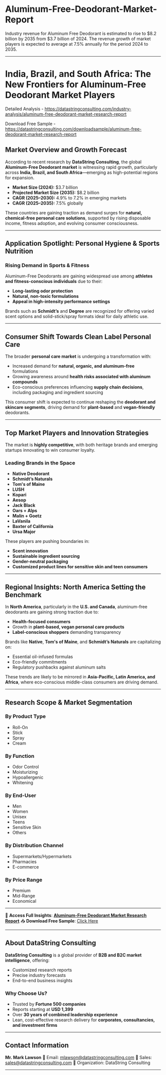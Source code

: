 # Aluminum-Free-Deodorant-Market-Report

Industry revenue for Aluminum Free Deodorant is estimated to rise to $8.2 billion by 2035 from $3.7 billion of 2024. The revenue growth of market players is expected to average at 7.5% annually for the period 2024 to 2035.

---

# **India, Brazil, and South Africa: The New Frontiers for Aluminum-Free Deodorant Market Players**

Detailed Analysis - https://datastringconsulting.com/industry-analysis/aluminum-free-deodorant-market-research-report

Download Free Sample - https://datastringconsulting.com/downloadsample/aluminum-free-deodorant-market-research-report

## **Market Overview and Growth Forecast**

According to recent research by **DataString Consulting**, the global **Aluminum-Free Deodorant market** is witnessing rapid growth, particularly across **India, Brazil, and South Africa**—emerging as high-potential regions for expansion.

* **Market Size (2024):** \$3.7 billion
* **Projected Market Size (2035):** \$8.2 billion
* **CAGR (2025–2030):** 4.9% to 7.2% in emerging markets
* **CAGR (2025–2035):** 7.5% globally

These countries are gaining traction as demand surges for **natural, chemical-free personal care solutions**, supported by rising disposable income, fitness adoption, and evolving consumer consciousness.

---

## **Application Spotlight: Personal Hygiene & Sports Nutrition**

### **Rising Demand in Sports & Fitness**

Aluminum-Free Deodorants are gaining widespread use among **athletes and fitness-conscious individuals** due to their:

* **Long-lasting odor protection**
* **Natural, non-toxic formulations**
* **Appeal in high-intensity performance settings**

Brands such as **Schmidt’s** and **Degree** are recognized for offering varied scent options and solid-stick/spray formats ideal for daily athletic use.

---

## **Consumer Shift Towards Clean Label Personal Care**

The broader **personal care market** is undergoing a transformation with:

* Increased demand for **natural, organic, and aluminum-free** formulations
* Growing awareness around **health risks associated with aluminum compounds**
* Eco-conscious preferences influencing **supply chain decisions**, including packaging and ingredient sourcing

This consumer shift is expected to continue reshaping the **deodorant and skincare segments**, driving demand for **plant-based** and **vegan-friendly** deodorants.

---

## **Top Market Players and Innovation Strategies**

The market is **highly competitive**, with both heritage brands and emerging startups innovating to win consumer loyalty.

### **Leading Brands in the Space**

* **Native Deodorant**
* **Schmidt’s Naturals**
* **Tom's of Maine**
* **LUSH**
* **Kopari**
* **Aesop**
* **Jack Black**
* **Oars + Alps**
* **Malin + Goetz**
* **LaVanila**
* **Baxter of California**
* **Ursa Major**

These players are pushing boundaries in:

* **Scent innovation**
* **Sustainable ingredient sourcing**
* **Gender-neutral packaging**
* **Customized product lines for sensitive skin and teen consumers**

---

## **Regional Insights: North America Setting the Benchmark**

In **North America**, particularly in the **U.S. and Canada**, aluminum-free deodorants are gaining strong traction due to:

* **Health-focused consumers**
* Growth in **plant-based, vegan personal care products**
* **Label-conscious shoppers** demanding transparency

Brands like **Native**, **Tom's of Maine**, and **Schmidt’s Naturals** are capitalizing on:

* Essential oil-infused formulas
* Eco-friendly commitments
* Regulatory pushbacks against aluminum salts

These trends are likely to be mirrored in **Asia-Pacific, Latin America, and Africa**, where eco-conscious middle-class consumers are driving demand.

---

## **Research Scope & Market Segmentation**

### **By Product Type**

* Roll-On
* Stick
* Spray
* Cream

### **By Function**

* Odor Control
* Moisturizing
* Hypoallergenic
* Whitening

### **By End-User**

* Men
* Women
* Unisex
* Teens
* Sensitive Skin
* Others

### **By Distribution Channel**

* Supermarkets/Hypermarkets
* Pharmacies
* E-commerce

### **By Price Range**

* Premium
* Mid-Range
* Economical

---

📘 **Access Full Insights**:
[**Aluminum-Free Deodorant Market Research Report**](https://datastringconsulting.com/industry-analysis/aluminum-free-deodorant-market-research-report)
📥 **Download Free Sample**: [Click Here](https://datastringconsulting.com/downloadsample/aluminum-free-deodorant-market-research-report)

---

## **About DataString Consulting**

**DataString Consulting** is a global provider of **B2B and B2C market intelligence**, offering:

* Customized research reports
* Precise industry forecasts
* End-to-end business insights

### **Why Choose Us?**

* Trusted by **Fortune 500 companies**
* Reports starting at **USD 1,399**
* Over **30 years of combined leadership experience**
* Lean, cost-effective research delivery for **corporates, consultancies, and investment firms**

---

## **Contact Information**

**Mr. Mark Lawson**
📧 Email: [mlawson@datastringconsulting.com](mailto:mlawson@datastringconsulting.com)
📩 Sales: [sales@datastringconsulting.com](mailto:sales@datastringconsulting.com)
🏢 Organization: DataString Consulting

---
